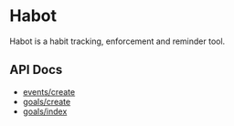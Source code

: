 # Habot

Habot is a habit tracking, enforcement and reminder tool.

## API Docs


* [events/create](docs/events/create.md)
* [goals/create](docs/goals/create.md)
* [goals/index](docs/goals/index.md)